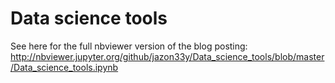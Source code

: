# Data science tools

See here for the full nbviewer version of the blog posting: http://nbviewer.jupyter.org/github/jazon33y/Data_science_tools/blob/master/Data_science_tools.ipynb
